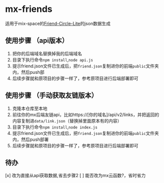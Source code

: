 # mx-friends
适用于mix-space的[Friend-Circle-Lite](https://github.com/willow-god/Friend-Circle-Lite)的json数据生成



## 使用步骤 （api版本）
1. 把你的后端域名替换掉我的后端域名
2. 目录下执行命令`npm install`,`node api.js`
3. 提示friend.json文件已生成后，把`friend.json`复制进你的前端`public`文件夹内，然后push部
4. 后续步骤就和原项目的步骤一样了，参考原项目进行后端部署即可


## 使用步骤 （手动获取友链版本）
1. 克隆本仓库至本地
2. 前往你的mx后端友链api，比如https://[你的域名]/api/v2/links，并把返回的内容复制进`data/link.json`（替换掉里面原本有的内容）
3. 目录下执行命令`npm install`,`node index.js`
4. 提示friend.json文件已生成后，把`friend.json`复制进你的前端`public`文件夹内，然后push部署
5. 后续步骤就和原项目的步骤一样了，参考原项目进行后端部署即可



## 待办
[x] 改为直接从api获取数据,省去步骤2
[ ] 能否改为mx云函数?，省时省力